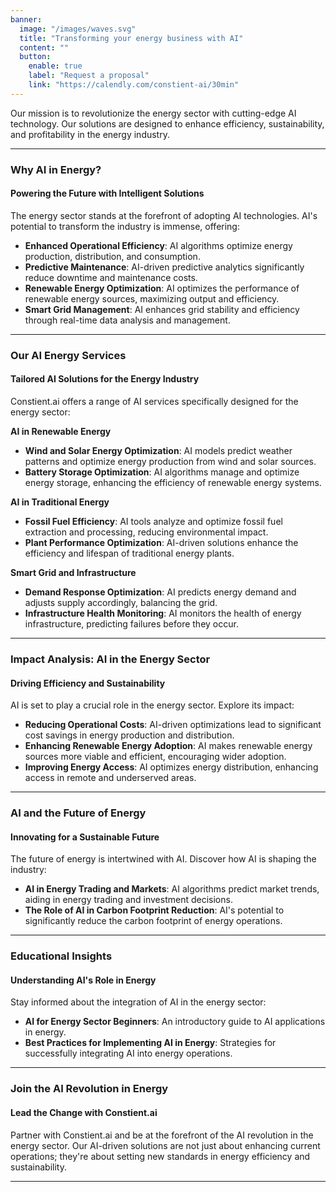 ```yaml
---
banner:
  image: "/images/waves.svg"
  title: "Transforming your energy business with AI"
  content: ""
  button:
    enable: true
    label: "Request a proposal"
    link: "https://calendly.com/constient-ai/30min"
---
```



Our mission is to revolutionize the energy sector with cutting-edge AI technology. Our solutions are designed to enhance efficiency, sustainability, and profitability in the energy industry.

---

### Why AI in Energy?
#### Powering the Future with Intelligent Solutions

The energy sector stands at the forefront of adopting AI technologies. AI's potential to transform the industry is immense, offering:

- **Enhanced Operational Efficiency**: AI algorithms optimize energy production, distribution, and consumption.
- **Predictive Maintenance**: AI-driven predictive analytics significantly reduce downtime and maintenance costs.
- **Renewable Energy Optimization**: AI optimizes the performance of renewable energy sources, maximizing output and efficiency.
- **Smart Grid Management**: AI enhances grid stability and efficiency through real-time data analysis and management.

---

### Our AI Energy Services
#### Tailored AI Solutions for the Energy Industry

Constient.ai offers a range of AI services specifically designed for the energy sector:

**AI in Renewable Energy**
- **Wind and Solar Energy Optimization**: AI models predict weather patterns and optimize energy production from wind and solar sources.
- **Battery Storage Optimization**: AI algorithms manage and optimize energy storage, enhancing the efficiency of renewable energy systems.

**AI in Traditional Energy**
- **Fossil Fuel Efficiency**: AI tools analyze and optimize fossil fuel extraction and processing, reducing environmental impact.
- **Plant Performance Optimization**: AI-driven solutions enhance the efficiency and lifespan of traditional energy plants.

**Smart Grid and Infrastructure**
- **Demand Response Optimization**: AI predicts energy demand and adjusts supply accordingly, balancing the grid.
- **Infrastructure Health Monitoring**: AI monitors the health of energy infrastructure, predicting failures before they occur.

---

### Impact Analysis: AI in the Energy Sector
#### Driving Efficiency and Sustainability

AI is set to play a crucial role in the energy sector. Explore its impact:

- **Reducing Operational Costs**: AI-driven optimizations lead to significant cost savings in energy production and distribution.
- **Enhancing Renewable Energy Adoption**: AI makes renewable energy sources more viable and efficient, encouraging wider adoption.
- **Improving Energy Access**: AI optimizes energy distribution, enhancing access in remote and underserved areas.

---

### AI and the Future of Energy
#### Innovating for a Sustainable Future

The future of energy is intertwined with AI. Discover how AI is shaping the industry:

- **AI in Energy Trading and Markets**: AI algorithms predict market trends, aiding in energy trading and investment decisions.
- **The Role of AI in Carbon Footprint Reduction**: AI's potential to significantly reduce the carbon footprint of energy operations.

---

### Educational Insights
#### Understanding AI's Role in Energy

Stay informed about the integration of AI in the energy sector:

- **AI for Energy Sector Beginners**: An introductory guide to AI applications in energy.
- **Best Practices for Implementing AI in Energy**: Strategies for successfully integrating AI into energy operations.

---

### Join the AI Revolution in Energy
#### Lead the Change with Constient.ai

Partner with Constient.ai and be at the forefront of the AI revolution in the energy sector. Our AI-driven solutions are not just about enhancing current operations; they're about setting new standards in energy efficiency and sustainability.

---

